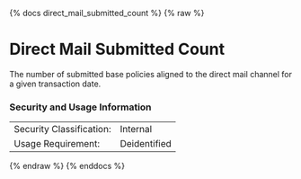 {% docs direct_mail_submitted_count %}
{% raw %}

# Direct Mail Submitted Count
The number of submitted base policies aligned to the direct mail channel for a given transaction date.



### Security and Usage Information
|     |     |
| --- | --- |
|Security Classification:  |Internal|
|Usage Requirement:        |Deidentified|

{% endraw %}
{% enddocs %}